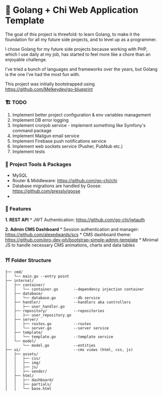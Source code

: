 # 🥶 Golang + Chi Web Application Template
The goal of this project is threefold: to learn Golang, to make it the foundation for all my future side projects, and to level up as a programmer.

I chose Golang for my future side projects because working with PHP, which I use daily at my job, has started to feel more like a chore than an enjoyable challenge. 

I've tried a bunch of languages and frameworks over the years, but Golang is the one I’ve had the most fun with.

This project was initially bootstrapped using https://github.com/Melkeydev/go-blueprint

### 🏗️ TODO
1. Implement better project configuration & env variables management
2. Implement DB error logging 
3. Implement cronjob service - implement something like Symfony's command package
4. Implement Mailgun email service
5. Implement Firebase push notifications service
6. Implement web sockets service (Pusher, PubNub etc.)
7. Implement tests

### 🧰 Project Tools & Packages
* MySQL
* Router & Middleware: https://github.com/go-chi/chi
* Database migrations are handled by Goose: https://github.com/pressly/goose
*

### 🚀 Features
**1. REST API**
    * JWT Authentication: https://github.com/go-chi/jwtauth

**2. Admin CMS Dashboard**
    * Session authentication and manager: https://github.com/alexedwards/scs
    * CMS dashboard theme: https://github.com/pro-dev-ph/bootstrap-simple-admin-template
    * Minimal JS to handle necessary CMS animations, charts and data tables

### ⛩️ Folder Structure
```
├── cmd/
│   └── main.go --entry point
├── internal/
│   ├── container/
│   │   └── container.go       --dependency injection container
│   ├── database/
│   │   └── database.go        --db service
│   ├── handler/               --handlers aka controllers
│   │   ├── user_handler.go
│   ├── repository/            --repositories
│   │   ├── user_repository.go
│   ├── server/                
│   │   ├── routes.go          --routes
│   │   └── server.go          --server service
│   ├── template/
│   │   └── template.go        --template service
│   └── model/
│       └── model.go           --entities
├── ui/                        --cms views (html, css, js)
│   ├── assets/
│   │   ├── css/
│   │   ├── img/
│   │   ├── js/
│   │   ├── vendor/
│   ├── html/
│   │   ├── dashboard/
│   │   ├── partials/
│   │   └── base.html
```